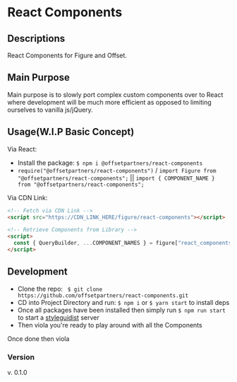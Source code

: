 # **React Components**

## **Descriptions**

React Components for Figure and Offset.

## **Main Purpose**

Main purpose is to slowly port complex custom components over to React where development will be much more efficient as opposed to limiting ourselves to vanilla js/jQuery.

## **Usage(W.I.P Basic Concept)**

Via React: 
- Install the package: `$ npm i @offsetpartners/react-components`
- `require("@offsetpartners/react-components")` / `import Figure from "@offsetpartners/react-components";` || `import { COMPONENT_NAME } from "@offsetpartners/react-components";`

Via CDN Link:

```html
<!-- Fetch via CDN Link -->
<script src="https://CDN_LINK_HERE/figure/react-components"></script>

<!-- Retrieve Components from Library -->
<script>
  const { QueryBuilder, ...COMPONENT_NAMES } = figure["react_components"];
</script>
```

## **Development**

- Clone the repo:
  ` $ git clone https://github.com/offsetpartners/react-components.git`
- CD into Project Directory and run: `$ npm i` or `$ yarn start` to install deps
- Once all packages have been installed then simply run `$ npm run start` to start a [styleguidist](https://react-styleguidist.js.org/) server
- Then viola you're ready to play around with all the Components

Once done then viola

### **Version**

v. 0.1.0
